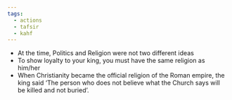 ```yaml
---
tags:
  - actions
  - tafsir
  - kahf
---
```

- At the time, Politics and Religion were not two different ideas
- To show loyalty to your king, you must have the same religion as him/her
- When Christianity became the official religion of the Roman empire, the king said ‘The person who does not believe what the Church says will be killed and not buried’.